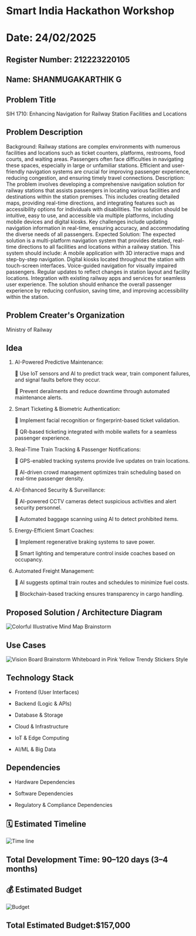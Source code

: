 # Smart India Hackathon Workshop
# Date: 24/02/2025
## Register Number: 212223220105
## Name: SHANMUGAKARTHIK G
## Problem Title
SIH 1710: Enhancing Navigation for Railway Station Facilities and Locations
## Problem Description
Background: Railway stations are complex environments with numerous facilities and locations such as ticket counters, platforms, restrooms, food courts, and waiting areas. Passengers often face difficulties in navigating these spaces, especially in large or unfamiliar stations. Efficient and user-friendly navigation systems are crucial for improving passenger experience, reducing congestion, and ensuring timely travel connections. Description: The problem involves developing a comprehensive navigation solution for railway stations that assists passengers in locating various facilities and destinations within the station premises. This includes creating detailed maps, providing real-time directions, and integrating features such as accessibility options for individuals with disabilities. The solution should be intuitive, easy to use, and accessible via multiple platforms, including mobile devices and digital kiosks. Key challenges include updating navigation information in real-time, ensuring accuracy, and accommodating the diverse needs of all passengers. Expected Solution: The expected solution is a multi-platform navigation system that provides detailed, real-time directions to all facilities and locations within a railway station. This system should include: A mobile application with 3D interactive maps and step-by-step navigation. Digital kiosks located throughout the station with touch-screen interfaces. Voice-guided navigation for visually impaired passengers. Regular updates to reflect changes in station layout and facility locations. Integration with existing railway apps and services for seamless user experience. The solution should enhance the overall passenger experience by reducing confusion, saving time, and improving accessibility within the station.

## Problem Creater's Organization
Ministry of Railway

## Idea
1. AI-Powered Predictive Maintenance:

    🔹 Use IoT sensors and AI to predict track wear, train component failures, and signal faults before they occur.

    🔹 Prevent derailments and reduce downtime through automated maintenance alerts.

2. Smart Ticketing & Biometric Authentication:

    🔹 Implement facial recognition or fingerprint-based ticket validation.

    🔹 QR-based ticketing integrated with mobile wallets for a seamless passenger experience.

3. Real-Time Train Tracking & Passenger Notifications:

    🔹 GPS-enabled tracking systems provide live updates on train locations.

    🔹 AI-driven crowd management optimizes train scheduling based on real-time passenger density.

4. AI-Enhanced Security & Surveillance:

    🔹 AI-powered CCTV cameras detect suspicious activities and alert security personnel.

    🔹 Automated baggage scanning using AI to detect prohibited items.

5. Energy-Efficient Smart Coaches:

    🔹 Implement regenerative braking systems to save power.

    🔹 Smart lighting and temperature control inside coaches based on occupancy.

6. Automated Freight Management:

    🔹 AI suggests optimal train routes and schedules to minimize fuel costs.

    🔹 Blockchain-based tracking ensures transparency in cargo handling.

## Proposed Solution / Architecture Diagram
![Colorful Illustrative Mind Map Brainstorm](https://github.com/user-attachments/assets/47fa93bf-5e22-4150-b024-548678114780)

## Use Cases
![Vision Board Brainstorm Whiteboard in Pink Yellow Trendy Stickers Style](https://github.com/user-attachments/assets/1d846b54-e9cf-4a3c-9d9f-b72675de657c)

## Technology Stack

* Frontend (User Interfaces)

* Backend (Logic & APIs)

* Database & Storage

* Cloud & Infrastructure

* IoT & Edge Computing

* AI/ML & Big Data

## Dependencies

* Hardware Dependencies

* Software Dependencies

* Regulatory & Compliance Dependencies


## 🗓️ Estimated Timeline
![Time line](https://github.com/user-attachments/assets/de4d426c-d5ba-43e7-b22c-73fdd9a39e21)
## Total Development Time: 90–120 days (3–4 months)



## 💰 Estimated Budget
![Budget](https://github.com/user-attachments/assets/e033a0ce-ae20-4a2f-974f-0e284f67ab80)
## Total Estimated Budget:$157,000
